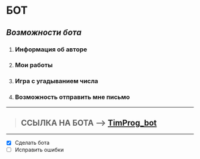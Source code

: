 # **БОТ**

## **_Возможности бота_**

1.  ### Информация об авторе
1.  ### Мои работы
1.  ### Игра с угадыванием числа
1.  ### Возможность отправить мне письмо

---

> ## ССЫЛКА НА БОТА --> [TimProg_bot](https://tele.click/@TimProg_bot "Нажми сюда ;)")

---

- [x] Сделать бота
- [ ] Исправить ошибки
